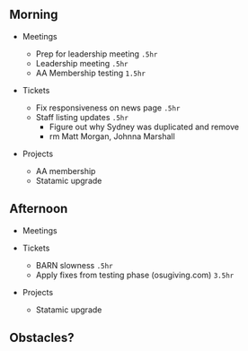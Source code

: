 ## Morning

- Meetings
    - Prep for leadership meeting `.5hr`
    - Leadership meeting `.5hr`
    - AA Membership testing `1.5hr`


- Tickets
    - Fix responsiveness on news page `.5hr`
    - Staff listing updates `.5hr`
        - Figure out why Sydney was duplicated and remove
        - rm Matt Morgan, Johnna Marshall


- Projects
    - AA membership
    - Statamic upgrade


## Afternoon

- Meetings


- Tickets
    - BARN slowness `.5hr`
    - Apply fixes from testing phase (osugiving.com) `3.5hr`


- Projects
    - Statamic upgrade


## Obstacles?
